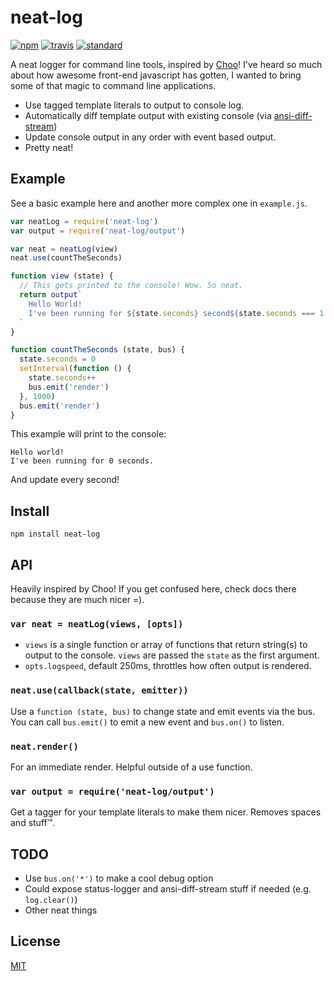 # neat-log

[![npm][npm-image]][npm-url]
[![travis][travis-image]][travis-url]
[![standard][standard-image]][standard-url]

A neat logger for command line tools, inspired by [Choo](https://github.com/yoshuawuyts/choo)! I've heard so much about how awesome front-end javascript has gotten, I wanted to bring some of that magic to command line applications.

* Use tagged template literals to output to console log.
* Automatically diff template output with existing console (via [ansi-diff-stream](https://github.com/mafintosh/ansi-diff-stream))
* Update console output in any order with event based output.
* Pretty neat!

## Example

See a basic example here and another more complex one in `example.js`.

```js
var neatLog = require('neat-log')
var output = require('neat-log/output')

var neat = neatLog(view)
neat.use(countTheSeconds)

function view (state) {
  // This gets printed to the console! Wow. So neat.
  return output`
    Hello World!
    I've been running for ${state.seconds} second${state.seconds === 1 ? '' : 's'}.
  `
}

function countTheSeconds (state, bus) {
  state.seconds = 0
  setInterval(function () {
    state.seconds++
    bus.emit('render')
  }, 1000)
  bus.emit('render')
}
```

This example will print to the console: 

```
Hello world!
I've been running for 0 seconds.
```

And update every second!

## Install

```
npm install neat-log
```

## API

Heavily inspired by Choo! If you get confused here, check docs there because they are much nicer =).

### `var neat = neatLog(views, [opts])`

* `views` is a single function or array of functions that return string(s) to output to the console. `views` are passed the `state` as the first argument.
* `opts.logspeed`, default 250ms, throttles how often output is rendered.

### `neat.use(callback(state, emitter))`

Use a `function (state, bus)` to change state and emit events via the bus. You can call `bus.emit()` to emit a new event and `bus.on()` to listen.

### `neat.render()`

For an immediate render. Helpful outside of a use function.

### `var output = require('neat-log/output')`

Get a tagger for your template literals to make them nicer. Removes spaces and stuff™.

## TODO

* Use `bus.on('*')` to make a cool debug option
* Could expose status-logger and ansi-diff-stream stuff if needed (e.g. `log.clear()`)
* Other neat things

## License

[MIT](LICENSE.md)

[npm-image]: https://img.shields.io/npm/v/neat-log.svg?style=flat-square
[npm-url]: https://www.npmjs.com/package/neat-log
[travis-image]: https://img.shields.io/travis/joehand/neat-log.svg?style=flat-square
[travis-url]: https://travis-ci.org/joehand/neat-log
[standard-image]: https://img.shields.io/badge/code%20style-standard-brightgreen.svg?style=flat-square
[standard-url]: http://npm.im/standard
